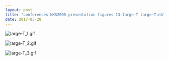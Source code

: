 ```yaml
---
layout: post
title: "conferences NKS2005 presentation figures 13-large-T large-T.nb"
date: 2017-05-28
---
```


![large-T_1.gif](../../../assets/2017/05/28/large-T-500px/large-T_1.gif)

![large-T_2.gif](../../../assets/2017/05/28/large-T-500px/large-T_2.gif)

![large-T_3.gif](../../../assets/2017/05/28/large-T-500px/large-T_3.gif)

